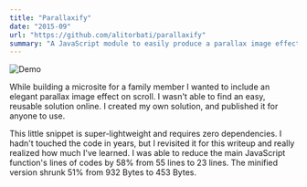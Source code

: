 ```yaml
---
title: "Parallaxify"
date: "2015-09"
url: "https://github.com/alitorbati/parallaxify"
summary: "A JavaScript module to easily produce a parallax image effect."
---
```


![Demo](/images/sketches/parallaxify/demo.gif)

While building a microsite for a family member I wanted to include an elegant parallax image effect on scroll. I wasn't able to find an easy, reusable solution online. I created my own solution, and published it for anyone to use.

This little snippet is super-lightweight and requires zero dependencies. I hadn't touched the code in years, but I revisited it for this writeup and really realized how much I've learned. I was able to reduce the main JavaScript function's lines of codes by 58% from 55 lines to 23 lines. The minified version shrunk 51% from 932 Bytes to 453 Bytes.
